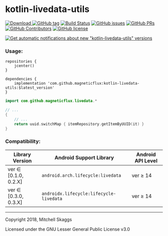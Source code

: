 # kotlin-livedata-utils

 [![Download](https://api.bintray.com/packages/magneticflux/kotlin-livedata-utils/kotlin-livedata-utils/images/download.svg) ](https://bintray.com/magneticflux/kotlin-livedata-utils/kotlin-livedata-utils/_latestVersion)
 [![GitHub tag](https://img.shields.io/github/tag/magneticflux-/kotlin-livedata-utils.svg)](https://github.com/magneticflux-/kotlin-livedata-utils/tags) 
[![Build Status](https://travis-ci.com/magneticflux-/kotlin-livedata-utils.svg?branch=master)](https://travis-ci.com/magneticflux-/kotlin-livedata-utils) 
[![GitHub issues](https://img.shields.io/github/issues/magneticflux-/kotlin-livedata-utils.svg)](https://github.com/magneticflux-/kotlin-livedata-utils/issues) 
[![GitHub PRs](https://img.shields.io/github/issues-pr/magneticflux-/kotlin-livedata-utils.svg)](https://github.com/magneticflux-/kotlin-livedata-utils/pulls) 
[![GitHub Contributors](https://img.shields.io/github/contributors/magneticflux-/kotlin-livedata-utils.svg)](https://github.com/magneticflux-/kotlin-livedata-utils/graphs/contributors) 
[![GitHub license](https://img.shields.io/github/license/magneticflux-/kotlin-livedata-utils.svg)](https://github.com/magneticflux-/kotlin-livedata-utils/blob/master/LICENSE) 

[![Get automatic notifications about new "kotlin-livedata-utils" versions](https://www.bintray.com/docs/images/bintray_badge_color.png)](https://bintray.com/magneticflux/kotlin-livedata-utils/kotlin-livedata-utils?source=watch)

### Usage:

```Gradle
repositories {
    jcenter()
}

dependencies {
    implementation 'com.github.magneticflux:kotlin-livedata-utils:$latest_version'
}
```

```Kotlin
import com.github.magneticflux.livedata.*

// ...
{
    // ...
    return uuid.switchMap { itemRepository.getItemByUUID(it) }
}
```

### Compatibility:

Library Version       | Android Support Library                 | Android API Level
----------------------|-----------------------------------------|------------------
ver ∈ \[0.1.0, 0.2.X] | `android.arch.lifecycle:livedata`       | ver ≥ 14
ver ∈ \[0.3.0, 0.3.X] | `androidx.lifecycle:lifecycle-livedata` | ver ≥ 14

---
Copyright 2018, Mitchell Skaggs

Licensed under the GNU Lesser General Public License v3.0
